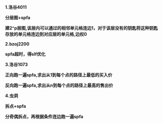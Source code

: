 **1.洛谷4011**

**分层图+spfa**

**建2^p层图,该层内可以通过的相邻单元格连边1，对于该层没有的钥匙将这种钥匙存放的单元格连边到对应层的单元格,边权0**

**2.bzoj2200**

**spfa超时，得slf优化**

**3.洛谷1073**

**正向跑一遍spfa,求出从1到每个点的路径上最低的买入价**

**反向跑一遍spfa,求出从n到每个点的路径上最高的售出价**

**4.虫洞**

**拆点+spfa**

**分奇偶拆点，再根据条件连边跑一遍spfa**

